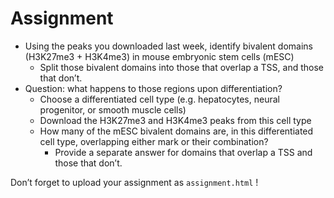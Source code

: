 # Assignment

* Using the peaks you downloaded last week, identify bivalent domains (H3K27me3 + H3K4me3) in mouse embryonic stem cells (mESC)
  * Split those bivalent domains into those that overlap a TSS, and those that don’t.
* Question: what happens to those regions upon differentiation?
  * Choose a differentiated cell type (e.g. hepatocytes, neural progenitor, or smooth muscle cells)
  * Download the H3K27me3 and H3K4me3 peaks from this cell type
  * How many of the mESC bivalent domains are, in this differentiated cell type, overlapping either mark or their combination?
    * Provide a separate answer for domains that overlap a TSS and those that don’t.

Don’t forget to upload your assignment as `assignment.html` !
